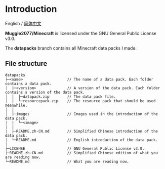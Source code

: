 # Introduction

English / [简体中文](README.zh-CN.md)

**Muggle2077/Minecraft** is licensed under the GNU General Public License v3.0.

The **datapacks** branch contains all Minecraft data packs I made.

## File structure

```
datapacks
├─<name>                    // The name of a data pack. Each folder contains a data pack.
│  ├─<version>              // A version of the data pack. Each folder contains a version of the data pack.
│  │  ├─datapack.zip        // The data pack file.
│  │  └─resourcepack.zip    // The resource pack that should be used meanwhile.
│  │
│  ├─images                 // Images used in the introduction of the data pack.
|  |  └─<image>
|  |
|  ├─README.zh-CN.md        // Simplified Chinese introduction of the data pack.
|  └─README.md              // English introduction of the data pack.
|
├─LICENSE                   // GNU General Public License v3.0.
├─README.zh-CN.md           // Simplified Chinese edition of what you are reading now.
└─README.md                 // What you are reading now.
```
